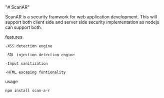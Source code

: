 "# ScanAR"

ScanAR is a security framwork for web application development. This will support both client side and server side security implementation as nodejs can support both.

features

    -XSS detection engine

    -SQL injection detection engine

    -Input sanitization

    -HTML escaping funtionality

usage

    npm install scan-a-r

